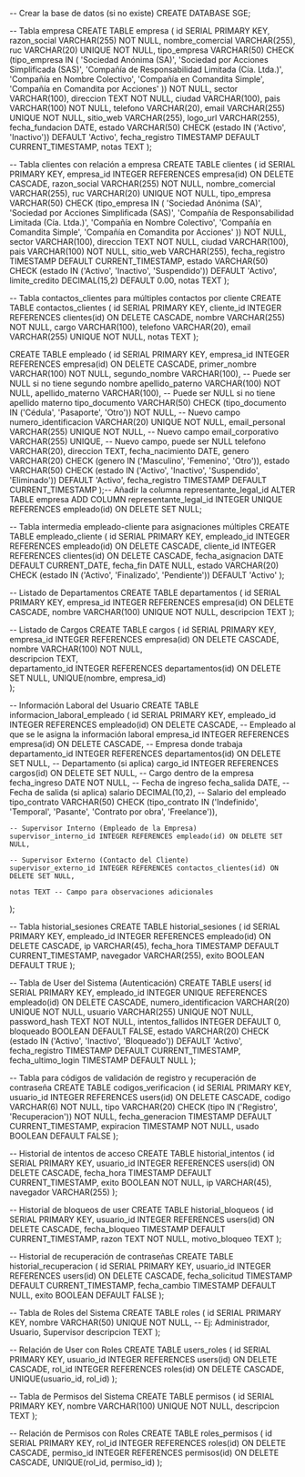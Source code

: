 ﻿-- Crear la base de datos (si no existe)
CREATE DATABASE SGE;

-- Tabla empresa
CREATE TABLE empresa (
    id SERIAL PRIMARY KEY,
    razon_social VARCHAR(255) NOT NULL,
    nombre_comercial VARCHAR(255),
    ruc VARCHAR(20) UNIQUE NOT NULL,
    tipo_empresa VARCHAR(50) CHECK (tipo_empresa IN (
        'Sociedad Anónima (SA)', 
        'Sociedad por Acciones Simplificada (SAS)', 
        'Compañía de Responsabilidad Limitada (Cía. Ltda.)', 
        'Compañía en Nombre Colectivo', 
        'Compañía en Comandita Simple', 
        'Compañía en Comandita por Acciones'
    )) NOT NULL,
    sector VARCHAR(100),
    direccion TEXT NOT NULL,
    ciudad VARCHAR(100),
    pais VARCHAR(100) NOT NULL,
    telefono VARCHAR(20),
    email VARCHAR(255) UNIQUE NOT NULL,
    sitio_web VARCHAR(255),
    logo_url VARCHAR(255),
    fecha_fundacion DATE,
    estado VARCHAR(50) CHECK (estado IN ('Activo', 'Inactivo')) DEFAULT 'Activo',
    fecha_registro TIMESTAMP DEFAULT CURRENT_TIMESTAMP,
    notas TEXT
);


-- Tabla clientes con relación a empresa
CREATE TABLE clientes (
    id SERIAL PRIMARY KEY,
    empresa_id INTEGER REFERENCES empresa(id) ON DELETE CASCADE,
    razon_social VARCHAR(255) NOT NULL,
    nombre_comercial VARCHAR(255),
    ruc VARCHAR(20) UNIQUE NOT NULL,
    tipo_empresa VARCHAR(50) CHECK (tipo_empresa IN (
        'Sociedad Anónima (SA)', 
        'Sociedad por Acciones Simplificada (SAS)', 
        'Compañía de Responsabilidad Limitada (Cía. Ltda.)', 
        'Compañía en Nombre Colectivo', 
        'Compañía en Comandita Simple', 
        'Compañía en Comandita por Acciones'
    )) NOT NULL,
    sector VARCHAR(100),
    direccion TEXT NOT NULL,
    ciudad VARCHAR(100),
    pais VARCHAR(100) NOT NULL,
    sitio_web VARCHAR(255),
    fecha_registro TIMESTAMP DEFAULT CURRENT_TIMESTAMP,
    estado VARCHAR(50) CHECK (estado IN ('Activo', 'Inactivo', 'Suspendido')) DEFAULT 'Activo',
    limite_credito DECIMAL(15,2) DEFAULT 0.00,
    notas TEXT
);

-- Tabla contactos_clientes para múltiples contactos por cliente
CREATE TABLE contactos_clientes (
    id SERIAL PRIMARY KEY,
    cliente_id INTEGER REFERENCES clientes(id) ON DELETE CASCADE,
    nombre VARCHAR(255) NOT NULL,
    cargo VARCHAR(100),
    telefono VARCHAR(20),
    email VARCHAR(255) UNIQUE NOT NULL,
    notas TEXT
);

CREATE TABLE empleado (
    id SERIAL PRIMARY KEY,
    empresa_id INTEGER REFERENCES empresa(id) ON DELETE CASCADE,
    primer_nombre VARCHAR(100) NOT NULL,
    segundo_nombre VARCHAR(100), -- Puede ser NULL si no tiene segundo nombre
    apellido_paterno VARCHAR(100) NOT NULL,
    apellido_materno VARCHAR(100), -- Puede ser NULL si no tiene apellido materno
    tipo_documento VARCHAR(50) CHECK (tipo_documento IN ('Cédula', 'Pasaporte', 'Otro')) NOT NULL, -- Nuevo campo
    numero_identificacion VARCHAR(20) UNIQUE NOT NULL, 
    email_personal VARCHAR(255) UNIQUE NOT NULL, -- Nuevo campo
    email_corporativo VARCHAR(255) UNIQUE, -- Nuevo campo, puede ser NULL
    telefono VARCHAR(20),
    direccion TEXT,
    fecha_nacimiento DATE,
    genero VARCHAR(20) CHECK (genero IN ('Masculino', 'Femenino', 'Otro')),
    estado VARCHAR(50) CHECK (estado IN ('Activo', 'Inactivo', 'Suspendido', 'Eliminado')) DEFAULT 'Activo',
    fecha_registro TIMESTAMP DEFAULT CURRENT_TIMESTAMP
);-- Añadir la columna representante_legal_id
ALTER TABLE empresa 
ADD COLUMN representante_legal_id INTEGER UNIQUE REFERENCES empleado(id) ON DELETE SET NULL;

-- Tabla intermedia empleado-cliente para asignaciones múltiples
CREATE TABLE empleado_cliente (
    id SERIAL PRIMARY KEY,
    empleado_id INTEGER REFERENCES empleado(id) ON DELETE CASCADE,
    cliente_id INTEGER REFERENCES clientes(id) ON DELETE CASCADE,
    fecha_asignacion DATE DEFAULT CURRENT_DATE,
    fecha_fin DATE NULL,
    estado VARCHAR(20) CHECK (estado IN ('Activo', 'Finalizado', 'Pendiente')) DEFAULT 'Activo'
);


-- Listado de Departamentos
CREATE TABLE departamentos (
    id SERIAL PRIMARY KEY, 
    empresa_id INTEGER REFERENCES empresa(id) ON DELETE CASCADE, 
    nombre VARCHAR(100) UNIQUE NOT NULL, 
    descripcion TEXT 
);

-- Listado de Cargos
CREATE TABLE cargos (
    id SERIAL PRIMARY KEY, 
    empresa_id INTEGER REFERENCES empresa(id) ON DELETE CASCADE, 
    nombre VARCHAR(100) NOT NULL,  
    descripcion TEXT,              
    departamento_id INTEGER REFERENCES departamentos(id) ON DELETE SET NULL, 
    UNIQUE(nombre, empresa_id)  
);

-- Información Laboral del Usuario
CREATE TABLE informacion_laboral_empleado (
    id SERIAL PRIMARY KEY,
    empleado_id INTEGER REFERENCES empleado(id) ON DELETE CASCADE, -- Empleado al que se le asigna la información laboral
    empresa_id INTEGER REFERENCES empresa(id) ON DELETE CASCADE, -- Empresa donde trabaja
    departamento_id INTEGER REFERENCES departamentos(id) ON DELETE SET NULL, -- Departamento (si aplica)
    cargo_id INTEGER REFERENCES cargos(id) ON DELETE SET NULL, -- Cargo dentro de la empresa
    fecha_ingreso DATE NOT NULL, -- Fecha de ingreso
    fecha_salida DATE, -- Fecha de salida (si aplica)
    salario DECIMAL(10,2), -- Salario del empleado
    tipo_contrato VARCHAR(50) CHECK (tipo_contrato IN ('Indefinido', 'Temporal', 'Pasante', 'Contrato por obra', 'Freelance')),
    
    -- Supervisor Interno (Empleado de la Empresa)
    supervisor_interno_id INTEGER REFERENCES empleado(id) ON DELETE SET NULL,
    
    -- Supervisor Externo (Contacto del Cliente)
    supervisor_externo_id INTEGER REFERENCES contactos_clientes(id) ON DELETE SET NULL,

    notas TEXT -- Campo para observaciones adicionales
);

-- Tabla historial_sesiones
CREATE TABLE historial_sesiones (
    id SERIAL PRIMARY KEY,
    empleado_id INTEGER REFERENCES empleado(id) ON DELETE CASCADE,
    ip VARCHAR(45),
    fecha_hora TIMESTAMP DEFAULT CURRENT_TIMESTAMP,
    navegador VARCHAR(255),
    exito BOOLEAN DEFAULT TRUE
);

-- Tabla de User del Sistema (Autenticación)
CREATE TABLE users(
    id SERIAL PRIMARY KEY,
    empleado_id INTEGER UNIQUE REFERENCES empleado(id) ON DELETE CASCADE,
    numero_identificacion VARCHAR(20) UNIQUE NOT NULL,
    usuario VARCHAR(255) UNIQUE NOT NULL,
    password_hash TEXT NOT NULL,
    intentos_fallidos INTEGER DEFAULT 0,
    bloqueado BOOLEAN DEFAULT FALSE,
    estado VARCHAR(20) CHECK (estado IN ('Activo', 'Inactivo', 'Bloqueado')) DEFAULT 'Activo',
    fecha_registro TIMESTAMP DEFAULT CURRENT_TIMESTAMP,
    fecha_ultimo_login TIMESTAMP DEFAULT NULL
);

-- Tabla para códigos de validación de registro y recuperación de contraseña
CREATE TABLE codigos_verificacion (
    id SERIAL PRIMARY KEY,
    usuario_id INTEGER REFERENCES users(id) ON DELETE CASCADE,
    codigo VARCHAR(6) NOT NULL,
    tipo VARCHAR(20) CHECK (tipo IN ('Registro', 'Recuperacion')) NOT NULL,
    fecha_generacion TIMESTAMP DEFAULT CURRENT_TIMESTAMP,
    expiracion TIMESTAMP NOT NULL,
    usado BOOLEAN DEFAULT FALSE
);

-- Historial de intentos de acceso
CREATE TABLE historial_intentos (
    id SERIAL PRIMARY KEY,
    usuario_id INTEGER REFERENCES users(id) ON DELETE CASCADE,
    fecha_hora TIMESTAMP DEFAULT CURRENT_TIMESTAMP,
    exito BOOLEAN NOT NULL,
    ip VARCHAR(45),
    navegador VARCHAR(255)
);

-- Historial de bloqueos de user
CREATE TABLE historial_bloqueos (
    id SERIAL PRIMARY KEY,
    usuario_id INTEGER REFERENCES users(id) ON DELETE CASCADE,
    fecha_bloqueo TIMESTAMP DEFAULT CURRENT_TIMESTAMP,
    razon TEXT NOT NULL,
    motivo_bloqueo TEXT
);

-- Historial de recuperación de contraseñas
CREATE TABLE historial_recuperacion (
    id SERIAL PRIMARY KEY,
    usuario_id INTEGER REFERENCES users(id) ON DELETE CASCADE,
    fecha_solicitud TIMESTAMP DEFAULT CURRENT_TIMESTAMP,
    fecha_cambio TIMESTAMP DEFAULT NULL,
    exito BOOLEAN DEFAULT FALSE
);

-- Tabla de Roles del Sistema
CREATE TABLE roles (
    id SERIAL PRIMARY KEY,
    nombre VARCHAR(50) UNIQUE NOT NULL,  -- Ej: Administrador, Usuario, Supervisor
    descripcion TEXT
);


-- Relación de User con Roles
CREATE TABLE users_roles (
    id SERIAL PRIMARY KEY,
    usuario_id INTEGER REFERENCES users(id) ON DELETE CASCADE,
    rol_id INTEGER REFERENCES roles(id) ON DELETE CASCADE,
    UNIQUE(usuario_id, rol_id)
);

-- Tabla de Permisos del Sistema
CREATE TABLE permisos (
    id SERIAL PRIMARY KEY,
    nombre VARCHAR(100) UNIQUE NOT NULL,
    descripcion TEXT
);

-- Relación de Permisos con Roles
CREATE TABLE roles_permisos (
    id SERIAL PRIMARY KEY,
    rol_id INTEGER REFERENCES roles(id) ON DELETE CASCADE,
    permiso_id INTEGER REFERENCES permisos(id) ON DELETE CASCADE,
    UNIQUE(rol_id, permiso_id)
);
 
 
